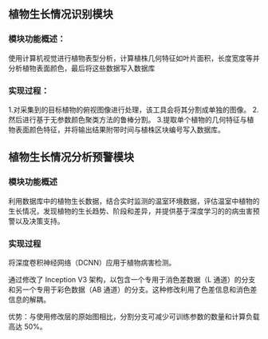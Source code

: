 ## 植物生长情况识别模块
### 模块功能概述：
使用计算机视觉进行植物表型分析，计算植株几何特征如叶片面积，长度宽度等并分析植物表面颜色，最后将这些数据写入数据库
### 实现过程：
1.对采集到的目标植物的俯视图像进行处理，该工具会将其分割成单独的图像。
2.然后进行基于无参数颜色聚类方法的鲁棒分割。
3.提取单个植物的几何特征与植物表面颜色特征，并将输出结果附带时间与植株区块编号写入数据库。



## 植物生长情况分析预警模块
### 模块功能概述
利用数据库中的植物生长数据，结合实时监测的温室环境数据，评估温室中植物的生长情况，发现植物的生长趋势、阶段和差异，并提供基于深度学习的的病虫害预警以及决策支持。

### 实现过程
将深度卷积神经网络（DCNN）应用于植物病害检测。

通过修改了 Inception V3 架构，以包含一个专用于消色差数据（L 通道）的分支和另一个专用于彩色数据（AB 通道）的分支。这种修改利用了色差信息和消色差信息的解耦。


优势：与使用修改层的原始图相比，分割分支可减少可训练参数的数量和计算负载高达 50%。